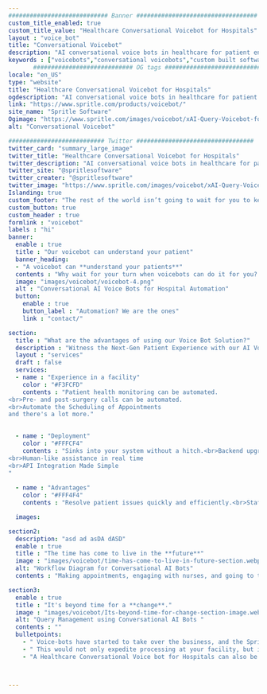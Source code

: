 ```yaml
---
############################ Banner ##################################
custom_title_enabled: true
custom_title_value: "Healthcare Conversational Voicebot for Hospitals"
layout : "voice_bot"
title: "Conversational Voicebot"
description: "AI conversational voice bots in healthcare for patient engagement. Voice assistance in hospitals to help doctors save time and improvise the patient experience."
keywords : ["voicebots","conversational voicebots","custom built software for healthcare","voice assistance","healthcare conversational voicebots for hospitals"]
       ############################ OG tags #################################
locale: "en_US"
type: "website"
title: "Healthcare Conversational Voicebot for Hospitals" 
ogdescription: "AI conversational voice bots in healthcare for patient engagement. Voice assistance in hospitals to help doctors save time and improvise the patient experience."   
link: "https://www.spritle.com/products/voicebot/"
site_name: "Spritle Software"
Ogimage: "https://www.spritle.com/images/voicebot/xAI-Query-Voicebot-for-Patients.png.pagespeed.ic._Eo2HDj5Em.webp" 
alt: "Conversational Voicebot" 

########################### Twitter #################################
twitter_card: "summary_large_image"
twitter_title: "Healthcare Conversational Voicebot for Hospitals"  
twitter_description: "AI conversational voice bots in healthcare for patient engagement. Voice assistance in hospitals to help doctors save time and improvise the patient experience."
twitter_site: "@spritlesoftware"
twitter_creater: "@spritlesoftware"
twitter_image: "https://www.spritle.com/images/voicebot/xAI-Query-Voicebot-for-Patients.png.pagespeed.ic._Eo2HDj5Em.webp" 
Islanding: true
custom_footer: "The rest of the world isn’t going to wait for you to keep up with the **ever-evolving future** so what’s stopping you?"
custom_button: true
custom_header : true
formlink : "voicebot"
labels : "hi"
banner:
  enable : true
  title : "Our voicebot can understand your patient"
  banner_heading:
  - "A voicebot can **understand your patients**"
  contents : "Why wait for your turn when voicebots can do it for you? If you really need the nurses or quick medical assistance, this voicebot will be with you."
  image: "images/voicebot/voicebot-4.png"
  alt : "Conversational AI Voice Bots for Hospital Automation"
  button:
    enable : true
    button_label : "Automation? We are the ones"
    link : "contact/"

section:
  title : "What are the advantages of using our Voice Bot Solution?"
  description : "Witness the Next-Gen Patient Experience with our AI Voice Bot."
  layout : "services"
  draft : false
  services:
  - name : "Experience in a facility"
    color : "#F3FCFD"
    contents : "Patient health monitoring can be automated. 
<br>Pre- and post-surgery calls can be automated.
<br>Automate the Scheduling of Appointments
and there's a lot more."
    

  - name : "Deployment"
    color : "#FFFCF4"
    contents : "Sinks into your system without a hitch.<br>Backend upgrades are made automatically.
<br>Human-like assistance in real time
<br>API Integration Made Simple
"
    
  - name : "Advantages"
    color : "#FFF4F4"
    contents : "Resolve patient issues quickly and efficiently.<br>Staff burnout should be minimised.<br>Medical aid is available 24 hours a day, 7 days</br>Helps in saving up to 80% on your expenses"

  images:

section2:
  description: "asd ad asDA dASD"
  enable : true
  title : "The time has come to live in the **future**"
  image : "images/voicebot/time-has-come-to-live-in-future-section.webp"
  alt: "Workflow Diagram for Conversational AI Bots"
  contents : "Making appointments, engaging with nurses, and going to the hospital for routine check-ups used to be a cumbersome task, but that is no longer necessary. By incorporating AI Voice Bots, we've managed to relieve you of that burden."

section3:
  enable : true
  title : "It's beyond time for a **change**."
  image : "images/voicebot/Its-beyond-time-for-change-section-image.webp"
  alt: "Query Management using Conversational AI Bots "
  contents : ""
  bulletpoints:
    - " Voice-bots have started to take over the business, and the Spritle Team will help you to make the procedure even smoother."
    - " This would not only expedite processing at your facility, but it would also improve productivity by allowing you to manage all of those jobs only with one click from the ease of your smartphone or tablet."
    - "A Healthcare Conversational Voice bot for Hospitals can also be used to alleviate the burden of record keeping and call making that the nurses have to deal with."



---
```

